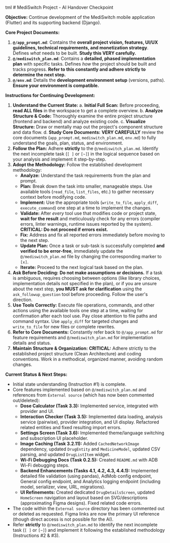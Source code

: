 tml # MediSwitch Project - AI Handover Checkpoint

**Objective:** Continue development of the MediSwitch mobile application (Flutter) and its supporting backend (Django).

**Core Project Documents:**

1.  **`@/app_prompt.md`**: Contains the **overall project vision, features, UI/UX guidelines, technical requirements, and monetization strategy**. Defines *what* needs to be built. **Study this VERY carefully.**
2.  **`@/mediswitch_plan.md`**: Contains a **detailed, phased implementation plan** with specific tasks. Defines *how* the project should be built and tracks progress. **Refer to this constantly and adhere strictly to determine the next step.**
3.  **`@/env.md`**: Details the **development environment setup** (versions, paths). **Ensure your environment is compatible.**

**Instructions for Continuing Development:**
 
1.  **Understand the Current State:**
    a.  **Initial Full Scan:** Before proceeding, **read ALL files** in the workspace to get a complete overview.
    b.  **Analyze Structure & Code:** Thoroughly examine the entire project structure (frontend and backend) and analyze existing code.
    c.  **Visualize Structure:** Draw or mentally map out the project's component structure and data flow.
    d.  **Study Core Documents:** **VERY CAREFULLY** review the core documents (`app_prompt.md`, `mediswitch_plan.md`, `env.md`) to fully understand the goals, plan, status, and environment.
2.  **Follow the Plan:** Adhere **strictly** to the `@/mediswitch_plan.md`. Identify the next incomplete task (`[ ]` or `[~]`) in the logical sequence based on your analysis and implement it step-by-step.
3.  **Adopt the Methodology:** Follow the established development methodology:
    *   **Analyze:** Understand the task requirements from the plan and prompt.
    *   **Plan:** Break down the task into smaller, manageable steps. Use available tools (`read_file`, `list_files`, etc.) to gather necessary context before modifying code.
    *   **Implement:** Use the appropriate tools (`write_to_file`, `apply_diff`, `execute_command`) one step at a time to implement the changes.
    *   **Validate:** After *every* tool use that modifies code or project state, **wait for the result** and meticulously check for any errors (compiler errors, linter warnings, runtime issues reported by the system). **CRITICAL: Do not proceed if errors exist.**
    *   **Fix:** Address and fix all reported errors immediately before moving to the next step.
    *   **Update Plan:** Once a task or sub-task is successfully completed **and verified to be error-free**, immediately update the `@/mediswitch_plan.md` file by changing the corresponding marker to `[x]`.
    *   **Iterate:** Proceed to the next logical task based on the plan.
4.  **Ask Before Deciding:** **Do not make assumptions or decisions.** If a task is ambiguous, requires choosing between options (like library choices, implementation details not specified in the plan), or if you are unsure about the next step, **you MUST ask for clarification** using the `ask_followup_question` tool before proceeding. Follow the user's direction.
5.  **Use Tools Correctly:** Execute file operations, commands, and other actions using the available tools one step at a time, waiting for confirmation after each tool use. Pay close attention to file paths and command syntax. Use `apply_diff` for targeted changes and `write_to_file` for new files or complete rewrites.
6.  **Refer to Core Documents:** Constantly refer back to `@/app_prompt.md` for feature requirements and `@/mediswitch_plan.md` for implementation details and status.
7.  **Maintain Structure & Organization:** **CRITICAL:** Adhere strictly to the established project structure (Clean Architecture) and coding conventions. Work in a methodical, organized manner, avoiding random changes.


**Current Status & Next Steps:**

*   Initial state understanding (Instruction #1) is complete.
*   Core features implemented based on `@/mediswitch_plan.md` and references from `External source` (which has now been commented out/deleted):
    *   **Dose Calculator (Task 3.3):** Implemented service, integrated with provider and UI.
    *   **Interaction Checker (Task 3.5):** Implemented data loading, analysis service (pairwise), provider integration, and UI display. Refactored related entities and fixed resulting import errors.
    *   **Settings Screen (Task 3.6):** Implemented theme/language switching and subscription UI placeholder.
    *   **Image Caching (Task 3.2.11):** Added `CachedNetworkImage` dependency, updated `DrugEntity` and `MedicineModel`, updated CSV parsing, and updated `DrugListItem` widget.
    *   **Wi-Fi Debugging Docs (Task 0.2.5):** Created `README.md` with ADB Wi-Fi debugging steps.
    *   **Backend Enhancements (Tasks 4.1, 4.2, 4.3, 4.4.1):** Implemented detailed file validation (using pandas), AdMob config endpoint, General config endpoint, and Analytics logging endpoint (including model, serializer, view, URL, migrations).
    *   **UI Refinements:** Created dedicated `DrugDetailsScreen`, updated `HomeScreen` navigation and layout based on SVG/descriptions (approximating Figma designs). Fixed related code errors.
*   The code within the `External source` directory has been commented out or deleted as requested. Figma links are now the primary UI reference (though direct access is not possible for the AI).
*   Refer **strictly** to `@/mediswitch_plan.md` to identify the next incomplete task (`[ ]` or `[~]`) and implement it following the established methodology (Instructions #2 & #3).

